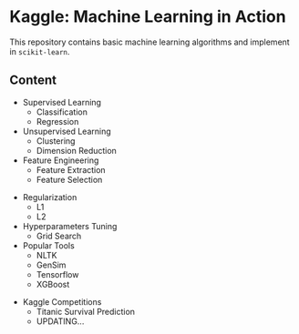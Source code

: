 # Kaggle: Machine Learning in Action
This repository contains basic machine learning algorithms and implement in `scikit-learn`.

## Content
+ Supervised Learning
	- Classification
	- Regression
+ Unsupervised Learning
	- Clustering
	- Dimension Reduction
+ Feature Engineering
	- Feature Extraction
	- Feature Selection
- Regularization
	- L1
	- L2
- Hyperparameters Tuning
	- Grid Search
- Popular Tools
	- NLTK
	- GenSim
	- Tensorflow
	- XGBoost
+ Kaggle Competitions
	- Titanic Survival Prediction
	- UPDATING...